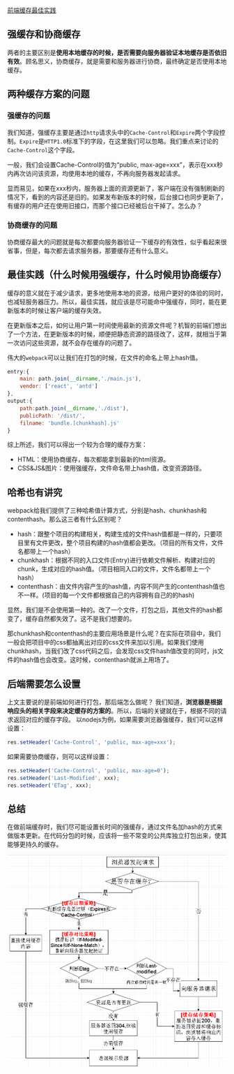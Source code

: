 [前端缓存最佳实践](<https://juejin.im/post/5c136bd16fb9a049d37efc47#heading-3>)

## 强缓存和协商缓存

两者的主要区别是**使用本地缓存的时候，是否需要向服务器验证本地缓存是否依旧有效**。顾名思义，协商缓存，就是需要和服务器进行协商，最终确定是否使用本地缓存。

## 两种缓存方案的问题

### 强缓存的问题

我们知道，强缓存主要是通过`http`请求头中的`Cache-Control`和`Expire`两个字段控制。`Expire`是`HTTP1.0`标准下的字段，在这里我们可以忽略。我们重点来讨论的`Cache-Control`这个字段。

一般，我们会设置Cache-Control的值为“public, max-age=xxx”，表示在xxx秒内再次访问该资源，均使用本地的缓存，不再向服务器发起请求。

显而易见，如果在xxx秒内，服务器上面的资源更新了，客户端在没有强制刷新的情况下，看到的内容还是旧的。如果发布新版本的时候，后台接口也同步更新了，有缓存的用户还在使用旧接口，而那个接口已经被后台干掉了。怎么办？

### 协商缓存的问题

协商缓存最大的问题就是每次都要向服务器验证一下缓存的有效性，似乎看起来很省事，但是，每次都去请求服务器，那要缓存还有什么意义。

## 最佳实践（什么时候用强缓存，什么时候用协商缓存）

缓存的意义就在于减少请求，更多地使用本地的资源，给用户更好的体验的同时，也减轻服务器压力。所以，最佳实践，就应该是尽可能命中强缓存，同时，能在更新版本的时候让客户端的缓存失效。

在更新版本之后，如何让用户第一时间使用最新的资源文件呢？机智的前端们想出了一个方法，在更新版本的时候，顺便把静态资源的路径改了，这样，就相当于第一次访问这些资源，就不会存在缓存的问题了。

伟大的`webpack`可以让我们在打包的时候，在文件的命名上带上hash值。

```javascript
entry:{
    main: path.join(__dirname,'./main.js'),
    vendor: ['react', 'antd']
},
output:{
    path:path.join(__dirname,'./dist'),
    publicPath: '/dist/',
    filname: 'bundle.[chunkhash].js'
}
```

综上所述，我们可以得出一个较为合理的缓存方案：

- HTML：使用协商缓存，每次都能拿到最新的html资源。
- CSS&JS&图片：使用强缓存，文件命名带上hash值，改变资源路径。

## 哈希也有讲究

webpack给我们提供了三种哈希值计算方式，分别是hash、chunkhash和contenthash。那么这三者有什么区别呢？

- hash：跟整个项目的构建相关，构建生成的文件hash值都是一样的，只要项目里有文件更改，整个项目构建的hash值都会更改。（项目的所有文件，文件名都带上一个hash）
- chunkhash：根据不同的入口文件(Entry)进行依赖文件解析、构建对应的chunk，生成对应的hash值。（项目相同入口的文件，文件名都带上一个hash）
- contenthash：由文件内容产生的hash值，内容不同产生的contenthash值也不一样。(项目的每一个文件都根据自己的内容拥有自己的的hash)

显然，我们是不会使用第一种的。改了一个文件，打包之后，其他文件的hash都变了，缓存自然都失效了。这不是我们想要的。

那chunkhash和contenthash的主要应用场景是什么呢？在实际在项目中，我们一般会把项目中的css都抽离出对应的css文件来加以引用。如果我们使用chunkhash，当我们改了css代码之后，会发现css文件hash值改变的同时，js文件的hash值也会改变。这时候，contenthash就派上用场了。

## 后端需要怎么设置

上文主要说的是前端如何进行打包，那后端怎么做呢？ 我们知道，**浏览器是根据响应头的相关字段来决定缓存的方案的**。所以，后端的关键就在于，根据不同的请求返回对应的缓存字段。 以nodejs为例，如果需要浏览器强缓存，我们可以这样设置：

```javascript
res.setHeader('Cache-Control', 'public, max-age=xxx');
```

如果需要协商缓存，则可以这样设置：

```javascript
res.setHeader('Cache-Control', 'public, max-age=0');
res.setHeader('Last-Modified', xxx);
res.setHeader('ETag', xxx);
```

## 总结
在做前端缓存时，我们尽可能设置长时间的强缓存，通过文件名加hash的方式来做版本更新。在代码分包的时候，应该将一些不常变的公共库独立打包出来，使其能够更持久的缓存。

![cache2](images/cache2.png)


